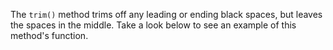 The `trim()` method trims off any leading or ending black spaces, but leaves the spaces in the middle. Take a look below to see an example of this method's function.

